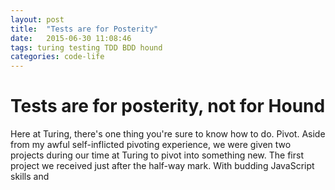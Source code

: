 ```yaml
---
layout: post
title:  "Tests are for Posterity"
date:   2015-06-30 11:08:46
tags: turing testing TDD BDD hound
categories: code-life
---
```


# Tests are for posterity, not for Hound

Here at Turing, there's one thing you're sure to know how to do. Pivot. Aside from my awful self-inflicted pivoting experience, we were given two projects during our time at Turing to pivot into something new. The first project we received just after the half-way mark. With budding JavaScript skills and
